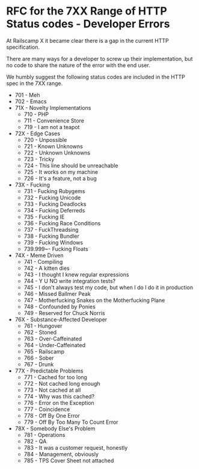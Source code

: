 # RFC for the 7XX Range of HTTP Status codes - Developer Errors

At Railscamp X it became clear there is a gap in the current HTTP specification.

There are many ways for a developer to screw up their implementation, but no code to share the nature of the error with the end user.

We humbly suggest the following status codes are included in the HTTP spec in the 7XX range.

  * 701 - Meh
  * 702 - Emacs
  * 71X - Novelty Implementations
    - 710 - PHP 
    - 711 - Convenience Store
    - 719 - I am not a teapot
  * 72X - Edge Cases
    - 720 - Unpossible
    - 721 - Known Unknowns
    - 722 - Unknown Unknowns
    - 723 - Tricky
    - 724 - This line should be unreachable
    - 725 - It works on my machine
    - 726 - It's a feature, not a bug
  * 73X - Fucking
    - 731 - Fucking Rubygems
    - 732 - Fucking Unicode
    - 733 - Fucking Deadlocks
    - 734 - Fucking Deferreds
    - 735 - Fucking IE
    - 736 - Fucking Race Conditions
    - 737 - FuckThreadsing
    - 738 - Fucking Bundler
    - 739 - Fucking Windows
    - 739.999~- Fucking Floats
  * 74X - Meme Driven
    - 741 - Compiling
    - 742 - A kitten dies
    - 743 - I thought I knew regular expressions
    - 744 - Y U NO write integration tests?
    - 745 - I don't always test my code, but when I do I do it in production
    - 746 - Missed Ballmer Peak
    - 747 - Motherfucking Snakes on the Motherfucking Plane
    - 748 - Confounded by Ponies
    - 749 - Reserved for Chuck Norris 
  * 76X - Substance-Affected Developer
    - 761 - Hungover
    - 762 - Stoned
    - 763 - Over-Caffeinated
    - 764 - Under-Caffeinated
    - 765 - Railscamp
    - 766 - Sober
    - 767 - Drunk
  * 77X - Predictable Problems
    - 771 - Cached for too long
    - 772 - Not cached long enough
    - 773 - Not cached at all
    - 774 - Why was this cached?
    - 776 - Error on the Exception
    - 777 - Coincidence
    - 778 - Off By One Error
    - 779 - Off By Too Many To Count Error
  * 78X - Somebody Else's Problem
    - 781 - Operations
    - 782 - QA
    - 783 - It was a customer request, honestly
    - 784 - Management, obviously
    - 785 - TPS Cover Sheet not attached
